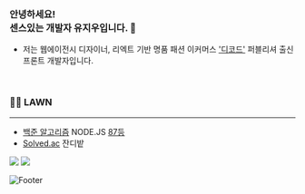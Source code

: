 ### 안녕하세요! <br> 센스있는 개발자 유지우입니다. 💎

- 저는 웹에이전시 디자이너, 리엑트 기반 명품 패션 이커머스 ['디코드'](https://www.itsdcode.com/) 퍼블리셔 출신 프론트 개발자입니다.
<br/>

### :farmer: LAWN
---
- [백준 알고리즘](https://www.acmicpc.net/user/yuziwoo) NODE.JS [87등](https://www.acmicpc.net/ranklist/language/17/1)
- [Solved.ac](https://solved.ac/profile/yuziwoo) 잔디밭

<img src="https://mazassumnida.wtf/api/v2/generate_badge?boj=yuziwoo"/>
<img src="https://github-readme-stats.vercel.app/api?username=yuziwoo&show_icons=true&theme=dark&count_private=true&custom_title=yuziwoo&bg_color=30,A5B4E8,BEB5E8&title_color=fff&text_color=fff&icon_color=fff"/>


 
![Footer](https://capsule-render.vercel.app/api?type=waving&color=gradient&height=200&section=footer)
